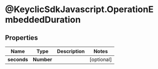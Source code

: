 # @KeyclicSdkJavascript.OperationEmbeddedDuration

## Properties
Name | Type | Description | Notes
------------ | ------------- | ------------- | -------------
**seconds** | **Number** |  | [optional] 


